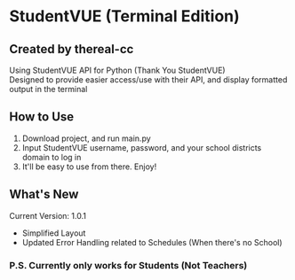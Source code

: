 # StudentVUE (Terminal Edition)
## Created by thereal-cc

Using StudentVUE API for Python (Thank You StudentVUE)  
Designed to provide easier access/use with their API, and display formatted output in the terminal

## How to Use
1. Download project, and run main.py  
2. Input StudentVUE username, password, and your school districts domain to log in
3. It'll be easy to use from there. Enjoy!  
   
## What's New
Current Version: 1.0.1 
- Simplified Layout
- Updated Error Handling related to Schedules (When there's no School)

### P.S. Currently only works for Students (Not Teachers)
